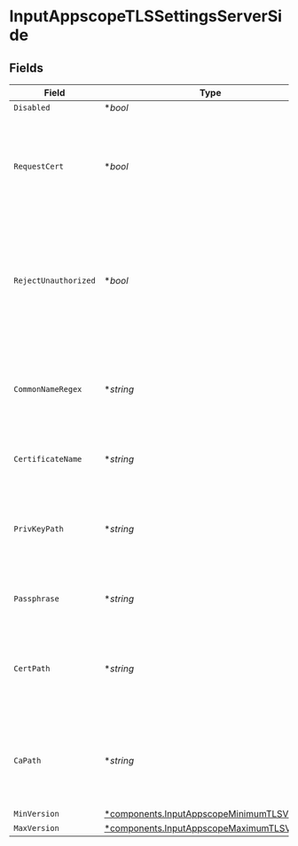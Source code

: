 # InputAppscopeTLSSettingsServerSide


## Fields

| Field                                                                                                                 | Type                                                                                                                  | Required                                                                                                              | Description                                                                                                           |
| --------------------------------------------------------------------------------------------------------------------- | --------------------------------------------------------------------------------------------------------------------- | --------------------------------------------------------------------------------------------------------------------- | --------------------------------------------------------------------------------------------------------------------- |
| `Disabled`                                                                                                            | **bool*                                                                                                               | :heavy_minus_sign:                                                                                                    | N/A                                                                                                                   |
| `RequestCert`                                                                                                         | **bool*                                                                                                               | :heavy_minus_sign:                                                                                                    | Require clients to present their certificates. Used to perform client authentication using SSL certs.                 |
| `RejectUnauthorized`                                                                                                  | **bool*                                                                                                               | :heavy_minus_sign:                                                                                                    | Reject certificates not authorized by a CA in the CA certificate path or by another trusted CA (such as the system's) |
| `CommonNameRegex`                                                                                                     | **string*                                                                                                             | :heavy_minus_sign:                                                                                                    | Regex matching allowable common names in peer certificates' subject attribute                                         |
| `CertificateName`                                                                                                     | **string*                                                                                                             | :heavy_minus_sign:                                                                                                    | The name of the predefined certificate                                                                                |
| `PrivKeyPath`                                                                                                         | **string*                                                                                                             | :heavy_minus_sign:                                                                                                    | Path on server containing the private key to use. PEM format. Can reference $ENV_VARS.                                |
| `Passphrase`                                                                                                          | **string*                                                                                                             | :heavy_minus_sign:                                                                                                    | Passphrase to use to decrypt private key                                                                              |
| `CertPath`                                                                                                            | **string*                                                                                                             | :heavy_minus_sign:                                                                                                    | Path on server containing certificates to use. PEM format. Can reference $ENV_VARS.                                   |
| `CaPath`                                                                                                              | **string*                                                                                                             | :heavy_minus_sign:                                                                                                    | Path on server containing CA certificates to use. PEM format. Can reference $ENV_VARS.                                |
| `MinVersion`                                                                                                          | [*components.InputAppscopeMinimumTLSVersion](../../models/components/inputappscopeminimumtlsversion.md)               | :heavy_minus_sign:                                                                                                    | N/A                                                                                                                   |
| `MaxVersion`                                                                                                          | [*components.InputAppscopeMaximumTLSVersion](../../models/components/inputappscopemaximumtlsversion.md)               | :heavy_minus_sign:                                                                                                    | N/A                                                                                                                   |